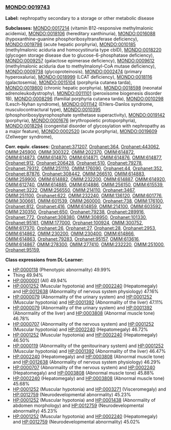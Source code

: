 
### [MONDO:0019743](http://purl.obolibrary.org/obo/MONDO_0019743)
**Label:** nephropathy secondary to a storage or other metabolic disease

**Subclasses:** [MONDO:0017214](http://purl.obolibrary.org/obo/MONDO_0017214) (vitamin B12-responsive methylmalonic acidemia), [MONDO:0018106](http://purl.obolibrary.org/obo/MONDO_0018106) (hereditary xanthinuria), [MONDO:0016088](http://purl.obolibrary.org/obo/MONDO_0016088) (hypoxanthine-guanine phosphoribosyltransferase deficiency), [MONDO:0019798](http://purl.obolibrary.org/obo/MONDO_0019798) (acute hepatic porphyria), [MONDO:0010185](http://purl.obolibrary.org/obo/MONDO_0010185) (methylmalonic aciduria and homocystinuria type cblD), [MONDO:0018220](http://purl.obolibrary.org/obo/MONDO_0018220) (glycogen storage disease due to glucose-6-phosphatase deficiency), [MONDO:0009257](http://purl.obolibrary.org/obo/MONDO_0009257) (galactose epimerase deficiency), [MONDO:0009612](http://purl.obolibrary.org/obo/MONDO_0009612) (methylmalonic aciduria due to methylmalonyl-CoA mutase deficiency), [MONDO:0009738](http://purl.obolibrary.org/obo/MONDO_0009738) (glycoproteinosis), [MONDO:0002474](http://purl.obolibrary.org/obo/MONDO_0002474) (primary hyperoxaluria), [MONDO:0018999](http://purl.obolibrary.org/obo/MONDO_0018999) (LCAT deficiency), [MONDO:0018116](http://purl.obolibrary.org/obo/MONDO_0018116) (galactosemia), [MONDO:0015104](http://purl.obolibrary.org/obo/MONDO_0015104) (porphyria cutanea tarda), [MONDO:0019800](http://purl.obolibrary.org/obo/MONDO_0019800) (chronic hepatic porphyria), [MONDO:0018598](http://purl.obolibrary.org/obo/MONDO_0018598) (neonatal adrenoleukodystrophy), [MONDO:0011101](http://purl.obolibrary.org/obo/MONDO_0011101) (peroxisome biogenesis disorder 1B), [MONDO:0008296](http://purl.obolibrary.org/obo/MONDO_0008296) (familial porphyria cutanea tarda), [MONDO:0010298](http://purl.obolibrary.org/obo/MONDO_0010298) (Lesch-Nyhan syndrome), [MONDO:0011142](http://purl.obolibrary.org/obo/MONDO_0011142) (Ehlers-Danlos syndrome, musculocontractural type), [MONDO:0010395](http://purl.obolibrary.org/obo/MONDO_0010395) (phosphoribosylpyrophosphate synthetase superactivity), [MONDO:0019142](http://purl.obolibrary.org/obo/MONDO_0019142) (porphyria), [MONDO:0001676](http://purl.obolibrary.org/obo/MONDO_0001676) (erythropoietic protoporphyria), [MONDO:0018294](http://purl.obolibrary.org/obo/MONDO_0018294) (congenital disorder of glycosylation with nephropathy as a major feature), [MONDO:0002520](http://purl.obolibrary.org/obo/MONDO_0002520) (acute porphyria), [MONDO:0019609](http://purl.obolibrary.org/obo/MONDO_0019609) (Zellweger syndrome), 

**Corr. equiv. classes:** [Orphanet:371207](http://www.orpha.net/ORDO/Orphanet_371207), [Orphanet:364](http://www.orpha.net/ORDO/Orphanet_364), [Orphanet:443062](http://www.orpha.net/ORDO/Orphanet_443062), [OMIM:245900](http://purl.obolibrary.org/obo/OMIM_245900), [OMIM:300322](http://purl.obolibrary.org/obo/OMIM_300322), [OMIM:202370](http://purl.obolibrary.org/obo/OMIM_202370), [OMIM:614872](http://purl.obolibrary.org/obo/OMIM_614872), [OMIM:614873](http://purl.obolibrary.org/obo/OMIM_614873), [OMIM:614870](http://purl.obolibrary.org/obo/OMIM_614870), [OMIM:614871](http://purl.obolibrary.org/obo/OMIM_614871), [OMIM:614876](http://purl.obolibrary.org/obo/OMIM_614876), [OMIM:614877](http://purl.obolibrary.org/obo/OMIM_614877), [Orphanet:912](http://www.orpha.net/ORDO/Orphanet_912), [Orphanet:206428](http://www.orpha.net/ORDO/Orphanet_206428), [Orphanet:510](http://www.orpha.net/ORDO/Orphanet_510), [Orphanet:79278](http://www.orpha.net/ORDO/Orphanet_79278), [Orphanet:79312](http://www.orpha.net/ORDO/Orphanet_79312), [OMIM:251110](http://purl.obolibrary.org/obo/OMIM_251110), [OMIM:176090](http://purl.obolibrary.org/obo/OMIM_176090), [Orphanet:44](http://www.orpha.net/ORDO/Orphanet_44), [Orphanet:352](http://www.orpha.net/ORDO/Orphanet_352), [Orphanet:87876](http://www.orpha.net/ORDO/Orphanet_87876), [Orphanet:308442](http://www.orpha.net/ORDO/Orphanet_308442), [OMIM:266510](http://purl.obolibrary.org/obo/OMIM_266510), [OMIM:614883](http://purl.obolibrary.org/obo/OMIM_614883), [OMIM:259900](http://purl.obolibrary.org/obo/OMIM_259900), [OMIM:614882](http://purl.obolibrary.org/obo/OMIM_614882), [OMIM:232200](http://purl.obolibrary.org/obo/OMIM_232200), [OMIM:614887](http://purl.obolibrary.org/obo/OMIM_614887), [OMIM:614920](http://purl.obolibrary.org/obo/OMIM_614920), [OMIM:612740](http://purl.obolibrary.org/obo/OMIM_612740), [OMIM:614885](http://purl.obolibrary.org/obo/OMIM_614885), [OMIM:614886](http://purl.obolibrary.org/obo/OMIM_614886), [OMIM:256150](http://purl.obolibrary.org/obo/OMIM_256150), [OMIM:615539](http://purl.obolibrary.org/obo/OMIM_615539), [Orphanet:3222](http://www.orpha.net/ORDO/Orphanet_3222), [OMIM:256550](http://purl.obolibrary.org/obo/OMIM_256550), [OMIM:214110](http://purl.obolibrary.org/obo/OMIM_214110), [Orphanet:3467](http://www.orpha.net/ORDO/Orphanet_3467), [OMIM:251100](http://purl.obolibrary.org/obo/OMIM_251100), [Orphanet:622](http://www.orpha.net/ORDO/Orphanet_622), [OMIM:232240](http://purl.obolibrary.org/obo/OMIM_232240), [OMIM:136120](http://purl.obolibrary.org/obo/OMIM_136120), [OMIM:601776](http://purl.obolibrary.org/obo/OMIM_601776), [OMIM:300661](http://purl.obolibrary.org/obo/OMIM_300661), [OMIM:601539](http://purl.obolibrary.org/obo/OMIM_601539), [OMIM:260000](http://purl.obolibrary.org/obo/OMIM_260000), [Orphanet:738](http://www.orpha.net/ORDO/Orphanet_738), [OMIM:176100](http://purl.obolibrary.org/obo/OMIM_176100), [Orphanet:812](http://www.orpha.net/ORDO/Orphanet_812), [Orphanet:416](http://www.orpha.net/ORDO/Orphanet_416), [OMIM:614859](http://purl.obolibrary.org/obo/OMIM_614859), [OMIM:214100](http://purl.obolibrary.org/obo/OMIM_214100), [OMIM:603592](http://purl.obolibrary.org/obo/OMIM_603592), [OMIM:230350](http://purl.obolibrary.org/obo/OMIM_230350), [Orphanet:650](http://www.orpha.net/ORDO/Orphanet_650), [Orphanet:79238](http://www.orpha.net/ORDO/Orphanet_79238), [Orphanet:289916](http://www.orpha.net/ORDO/Orphanet_289916), [Orphanet:772](http://www.orpha.net/ORDO/Orphanet_772), [Orphanet:308380](http://www.orpha.net/ORDO/Orphanet_308380), [OMIM:308950](http://purl.obolibrary.org/obo/OMIM_308950), [Orphanet:101330](http://www.orpha.net/ORDO/Orphanet_101330), [Orphanet:95161](http://www.orpha.net/ORDO/Orphanet_95161), [OMIM:177000](http://purl.obolibrary.org/obo/OMIM_177000), [Orphanet:100924](http://www.orpha.net/ORDO/Orphanet_100924), [OMIM:300752](http://purl.obolibrary.org/obo/OMIM_300752), [OMIM:617370](http://purl.obolibrary.org/obo/OMIM_617370), [Orphanet:26](http://www.orpha.net/ORDO/Orphanet_26), [Orphanet:27](http://www.orpha.net/ORDO/Orphanet_27), [Orphanet:28](http://www.orpha.net/ORDO/Orphanet_28), [Orphanet:2953](http://www.orpha.net/ORDO/Orphanet_2953), [OMIM:614862](http://purl.obolibrary.org/obo/OMIM_614862), [OMIM:230200](http://purl.obolibrary.org/obo/OMIM_230200), [OMIM:230400](http://purl.obolibrary.org/obo/OMIM_230400), [OMIM:614866](http://purl.obolibrary.org/obo/OMIM_614866), [OMIM:614863](http://purl.obolibrary.org/obo/OMIM_614863), [Orphanet:79283](http://www.orpha.net/ORDO/Orphanet_79283), [Orphanet:95157](http://www.orpha.net/ORDO/Orphanet_95157), [OMIM:613616](http://purl.obolibrary.org/obo/OMIM_613616), [OMIM:614867](http://purl.obolibrary.org/obo/OMIM_614867), [OMIM:278300](http://purl.obolibrary.org/obo/OMIM_278300), [OMIM:277410](http://purl.obolibrary.org/obo/OMIM_277410), [OMIM:232220](http://purl.obolibrary.org/obo/OMIM_232220), [OMIM:251000](http://purl.obolibrary.org/obo/OMIM_251000), [Orphanet:95159](http://www.orpha.net/ORDO/Orphanet_95159), 

**Class expressions from DL-Learner:**

- [HP:0000118](http://purl.obolibrary.org/obo/HP_0000118) (Phenotypic abnormality) 49.99%
- Thing 49.94%
- [HP:0000001](http://purl.obolibrary.org/obo/HP_0000001) (All) 49.94%
- [HP:0001252](http://purl.obolibrary.org/obo/HP_0001252) (Muscular hypotonia) and [HP:0002240](http://purl.obolibrary.org/obo/HP_0002240) (Hepatomegaly) and [HP:0012638](http://purl.obolibrary.org/obo/HP_0012638) (Abnormality of nervous system physiology) 47.16%
- [HP:0000079](http://purl.obolibrary.org/obo/HP_0000079) (Abnormality of the urinary system) and [HP:0001252](http://purl.obolibrary.org/obo/HP_0001252) (Muscular hypotonia) and [HP:0001392](http://purl.obolibrary.org/obo/HP_0001392) (Abnormality of the liver) 47.11%
- [HP:0000079](http://purl.obolibrary.org/obo/HP_0000079) (Abnormality of the urinary system) and [HP:0001392](http://purl.obolibrary.org/obo/HP_0001392) (Abnormality of the liver) and [HP:0003808](http://purl.obolibrary.org/obo/HP_0003808) (Abnormal muscle tone) 46.78%
- [HP:0000707](http://purl.obolibrary.org/obo/HP_0000707) (Abnormality of the nervous system) and [HP:0001252](http://purl.obolibrary.org/obo/HP_0001252) (Muscular hypotonia) and [HP:0002240](http://purl.obolibrary.org/obo/HP_0002240) (Hepatomegaly) 46.72%
- [HP:0001252](http://purl.obolibrary.org/obo/HP_0001252) (Muscular hypotonia) and [HP:0002240](http://purl.obolibrary.org/obo/HP_0002240) (Hepatomegaly) 46.50%
- [HP:0000119](http://purl.obolibrary.org/obo/HP_0000119) (Abnormality of the genitourinary system) and [HP:0001252](http://purl.obolibrary.org/obo/HP_0001252) (Muscular hypotonia) and [HP:0001392](http://purl.obolibrary.org/obo/HP_0001392) (Abnormality of the liver) 46.47%
- [HP:0002240](http://purl.obolibrary.org/obo/HP_0002240) (Hepatomegaly) and [HP:0003808](http://purl.obolibrary.org/obo/HP_0003808) (Abnormal muscle tone) and [HP:0012638](http://purl.obolibrary.org/obo/HP_0012638) (Abnormality of nervous system physiology) 46.29%
- [HP:0000707](http://purl.obolibrary.org/obo/HP_0000707) (Abnormality of the nervous system) and [HP:0002240](http://purl.obolibrary.org/obo/HP_0002240) (Hepatomegaly) and [HP:0003808](http://purl.obolibrary.org/obo/HP_0003808) (Abnormal muscle tone) 45.88%
- [HP:0002240](http://purl.obolibrary.org/obo/HP_0002240) (Hepatomegaly) and [HP:0003808](http://purl.obolibrary.org/obo/HP_0003808) (Abnormal muscle tone) 45.68%
- [HP:0001252](http://purl.obolibrary.org/obo/HP_0001252) (Muscular hypotonia) and [HP:0003271](http://purl.obolibrary.org/obo/HP_0003271) (Visceromegaly) and [HP:0012759](http://purl.obolibrary.org/obo/HP_0012759) (Neurodevelopmental abnormality) 45.23%
- [HP:0001252](http://purl.obolibrary.org/obo/HP_0001252) (Muscular hypotonia) and [HP:0001438](http://purl.obolibrary.org/obo/HP_0001438) (Abnormality of abdomen morphology) and [HP:0012759](http://purl.obolibrary.org/obo/HP_0012759) (Neurodevelopmental abnormality) 45.23%
- [HP:0001252](http://purl.obolibrary.org/obo/HP_0001252) (Muscular hypotonia) and [HP:0002240](http://purl.obolibrary.org/obo/HP_0002240) (Hepatomegaly) and [HP:0012759](http://purl.obolibrary.org/obo/HP_0012759) (Neurodevelopmental abnormality) 45.02%


